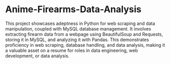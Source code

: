# Anime-Firearms-Data-Analysis
This project showcases adeptness in Python for web scraping and data manipulation, coupled with MySQL database management. It involves extracting firearm data from a webpage using BeautifulSoup and Requests, storing it in MySQL, and analyzing it with Pandas. This demonstrates proficiency in web scraping, database handling, and data analysis, making it a valuable asset on a resume for roles in data engineering, web development, or data analysis.

